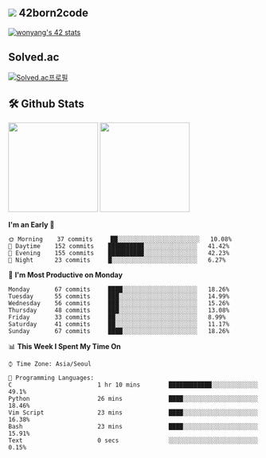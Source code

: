 
## <img src="https://img.shields.io/badge/-000000?style=flat&logo=42&logoColor=white"> 42born2code
[![wonyang's 42 stats](https://badge42.vercel.app/api/v2/cl5nhe5b6007809kydha7ht42/stats?cursusId=21&coalitionId=88)](https://profile.intra.42.fr/users/wonyang)

## Solved.ac
[![Solved.ac프로필](http://mazassumnida.wtf/api/v2/generate_badge?boj=bennyws)](https://solved.ac/bennyws)

## 🛠️ Github Stats
<p>
  <img height="180em" src="https://github-readme-stats-veggie-garden.vercel.app/api?username=gemstoneyang&show_icons=true&include_all_commits=true&bg_color=30,e96443,904e95&title_color=fff&text_color=fff">
  <img height="180em" src="https://github-readme-stats-veggie-garden.vercel.app/api/top-langs/?username=gemstoneyang&layout=compact&bg_color=30,e96443,904e95&title_color=fff&text_color=fff">
</p>

<!--START_SECTION:waka-->
**I'm an Early 🐤** 

```text
🌞 Morning    37 commits     ██░░░░░░░░░░░░░░░░░░░░░░░   10.08% 
🌆 Daytime    152 commits    ██████████░░░░░░░░░░░░░░░   41.42% 
🌃 Evening    155 commits    ██████████░░░░░░░░░░░░░░░   42.23% 
🌙 Night      23 commits     █░░░░░░░░░░░░░░░░░░░░░░░░   6.27%

```
📅 **I'm Most Productive on Monday** 

```text
Monday       67 commits     ████░░░░░░░░░░░░░░░░░░░░░   18.26% 
Tuesday      55 commits     ███░░░░░░░░░░░░░░░░░░░░░░   14.99% 
Wednesday    56 commits     ███░░░░░░░░░░░░░░░░░░░░░░   15.26% 
Thursday     48 commits     ███░░░░░░░░░░░░░░░░░░░░░░   13.08% 
Friday       33 commits     ██░░░░░░░░░░░░░░░░░░░░░░░   8.99% 
Saturday     41 commits     ██░░░░░░░░░░░░░░░░░░░░░░░   11.17% 
Sunday       67 commits     ████░░░░░░░░░░░░░░░░░░░░░   18.26%

```


📊 **This Week I Spent My Time On** 

```text
⌚︎ Time Zone: Asia/Seoul

💬 Programming Languages: 
C                        1 hr 10 mins        ████████████░░░░░░░░░░░░░   49.1% 
Python                   26 mins             ████░░░░░░░░░░░░░░░░░░░░░   18.46% 
Vim Script               23 mins             ████░░░░░░░░░░░░░░░░░░░░░   16.38% 
Bash                     23 mins             ████░░░░░░░░░░░░░░░░░░░░░   15.91% 
Text                     0 secs              ░░░░░░░░░░░░░░░░░░░░░░░░░   0.15%

```


<!--END_SECTION:waka-->
